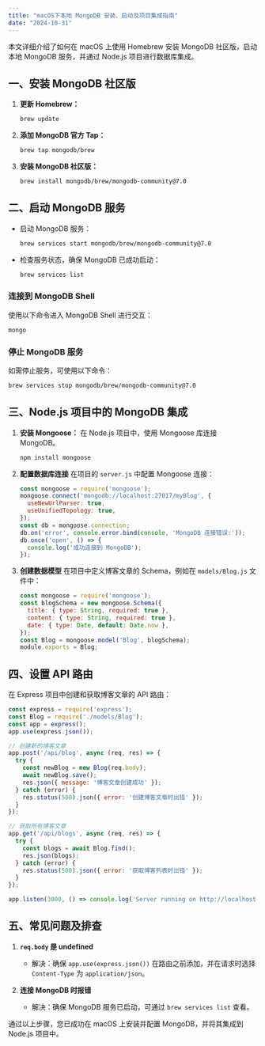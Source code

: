 ```yaml
---
title: "macOS下本地 MongoDB 安装、启动及项目集成指南"
date: "2024-10-31"
---
```


本文详细介绍了如何在 macOS 上使用 Homebrew 安装 MongoDB 社区版，启动本地 MongoDB 服务，并通过 Node.js 项目进行数据库集成。

## 一、安装 MongoDB 社区版

1. **更新 Homebrew：**

   ```bash
   brew update
   ```

2. **添加 MongoDB 官方 Tap：**

   ```bash
   brew tap mongodb/brew
   ```

3. **安装 MongoDB 社区版：**

   ```bash
   brew install mongodb/brew/mongodb-community@7.0
   ```

## 二、启动 MongoDB 服务

- 启动 MongoDB 服务：

  ```bash
  brew services start mongodb/brew/mongodb-community@7.0
  ```

- 检查服务状态，确保 MongoDB 已成功启动：

  ```bash
  brew services list
  ```

### 连接到 MongoDB Shell

使用以下命令进入 MongoDB Shell 进行交互：

```bash
mongo
```

### 停止 MongoDB 服务

如需停止服务，可使用以下命令：

```bash
brew services stop mongodb/brew/mongodb-community@7.0
```

## 三、Node.js 项目中的 MongoDB 集成

1. **安装 Mongoose：**
   在 Node.js 项目中，使用 Mongoose 库连接 MongoDB。

   ```bash
   npm install mongoose
   ```

2. **配置数据库连接**
   在项目的 `server.js` 中配置 Mongoose 连接：

   ```javascript
   const mongoose = require('mongoose');
   mongoose.connect('mongodb://localhost:27017/myBlog', {
     useNewUrlParser: true,
     useUnifiedTopology: true,
   });
   const db = mongoose.connection;
   db.on('error', console.error.bind(console, 'MongoDB 连接错误:'));
   db.once('open', () => {
     console.log('成功连接到 MongoDB');
   });
   ```

3. **创建数据模型**
   在项目中定义博客文章的 Schema，例如在 `models/Blog.js` 文件中：

   ```javascript
   const mongoose = require('mongoose');
   const blogSchema = new mongoose.Schema({
     title: { type: String, required: true },
     content: { type: String, required: true },
     date: { type: Date, default: Date.now },
   });
   const Blog = mongoose.model('Blog', blogSchema);
   module.exports = Blog;
   ```

## 四、设置 API 路由

在 Express 项目中创建和获取博客文章的 API 路由：

```javascript
const express = require('express');
const Blog = require('./models/Blog');
const app = express();
app.use(express.json());

// 创建新的博客文章
app.post('/api/blog', async (req, res) => {
  try {
    const newBlog = new Blog(req.body);
    await newBlog.save();
    res.json({ message: '博客文章创建成功' });
  } catch (error) {
    res.status(500).json({ error: '创建博客文章时出错' });
  }
});

// 获取所有博客文章
app.get('/api/blogs', async (req, res) => {
  try {
    const blogs = await Blog.find();
    res.json(blogs);
  } catch (error) {
    res.status(500).json({ error: '获取博客列表时出错' });
  }
});

app.listen(3000, () => console.log('Server running on http://localhost:3000'));
```

## 五、常见问题及排查

1. **`req.body` 是 undefined**  
   - 解决：确保 `app.use(express.json())` 在路由之前添加，并在请求时选择 `Content-Type` 为 `application/json`。

2. **连接 MongoDB 时报错**  
   - 解决：确保 MongoDB 服务已启动，可通过 `brew services list` 查看。

通过以上步骤，您已成功在 macOS 上安装并配置 MongoDB，并将其集成到 Node.js 项目中。
